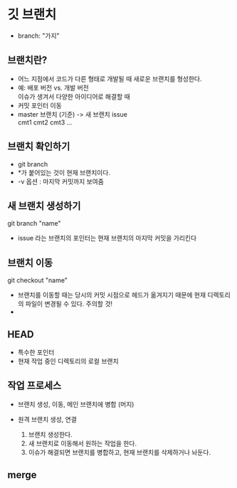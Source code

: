 # 깃 브랜치
- branch: "가지"

## 브랜치란?
- 어느 지점에서 코드가 다른 형태로 개발될 때 새로운 브랜치를 형성한다.
- 예: 배포 버전 vs. 개발 버전
  <br>이슈가 생겨서 다양한 아이디어로 해결할 때
- 커밋 포인터 이동
- master 브랜치 (기준) -> 새 브랜치 issue
  <br>cmt1 cmt2 cmt3 ...

## 브랜치 확인하기
- git branch
- *가 붙어있는 것이 현재 브랜치이다.
- -v 옵션 : 마지막 커밋까지 보여줌

## 새 브랜치 생성하기
git branch "name"

- issue 라는 브랜치의 포인터는 현재 브랜치의 마지막 커밋을 가리킨다

## 브랜치 이동
git checkout "name"

- 브랜치를 이동할 때는 당시의 커밋 시점으로 헤드가 옮겨지기 때문에 현재 디렉토리의 파일이 변경될 수 있다. 주의할 것!
- 
## HEAD
- 특수한 포인터
- 현재 작업 중인 디렉토리의 로컬 브랜치

## 작업 프로세스
- 브랜치 생성, 이동, 메인 브랜치에 병합 (머지)
- 원격 브랜치 생성, 연결

  1. 브랜치 생성한다.
  2. 새 브랜치로 이동해서 원하는 작업을 한다.
  3. 이슈가 해결되면 브랜치를 병합하고, 현재 브랜치를 삭제하거나 놔둔다.

## merge
